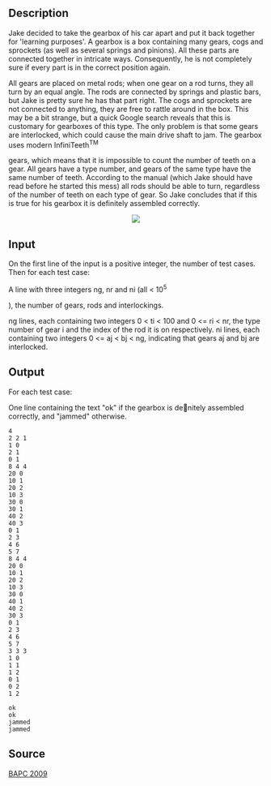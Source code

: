 <h2>Description</h2><p>Jake decided to take the gearbox of his car apart and put it back together for 'learning purposes'. A gearbox is a box containing many gears, cogs and sprockets (as well as several springs and pinions). All these parts are connected together in intricate ways. Consequently, he is not completely sure if every part is in the correct position again.
</p>All gears are placed on metal rods; when one gear on a rod turns, they all turn by an equal angle. The rods are connected by springs and plastic bars, but Jake is pretty sure he has that part right. The cogs and sprockets are not connected to anything, they are free to rattle around in the box. This may be a bit strange, but a quick Google search reveals that this is customary for gearboxes of this type.
The only problem is that some gears are interlocked, which could cause the main drive shaft to jam. The gearbox uses modern InfiniTeeth<sup>TM</sup><p> gears, which means that it is impossible to count the number of teeth on a gear. All gears have a type number, and gears of the same type have the same number of teeth. According to the manual (which Jake should have read before he started this mess) all rods should be able to turn, regardless of the number of teeth on each type of gear. So Jake concludes that if this is true for his gearbox it is definitely assembled correctly.
</p>
<center><img src="images/3884_1.png"></center><h2>Input</h2><p>On the first line of the input is a positive integer, the number of test cases. Then for each test case:
</p>A line with three integers ng, nr and ni (all &lt; 10<sup>5</sup><p>), the number of gears, rods and interlockings.
</p>ng lines, each containing two integers 0 &lt; ti &lt; 100 and 0 &lt;= ri &lt; nr, the type number of gear i and the index of the rod it is on respectively.
ni lines, each containing two integers 0 &lt;= aj &lt; bj &lt; ng, indicating that gears aj and bj are interlocked.<h2>Output</h2><p>For each test case:
</p>One line containing the text "ok" if the gearbox is denitely assembled correctly, and "jammed" otherwise.<pre><code class="language-input1">4
2 2 1
1 0
2 1
0 1
8 4 4
20 0
10 1
20 2
10 3
30 0
30 1
40 2
40 3
0 1
2 3
4 6
5 7
8 4 4
20 0
10 1
20 2
10 3
30 0
40 1
40 2
30 3
0 1
2 3
4 6
5 7
3 3 3
1 0
1 1
1 2
0 1
0 2
1 2</code></pre><pre><code class="language-output1">ok
ok
jammed
jammed</code></pre><h2>Source</h2><a href="searchproblem?field=source&amp;key=BAPC+2009">BAPC 2009</a>